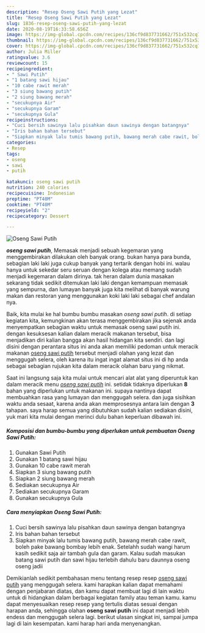 ```yaml
---
description: "Resep Oseng Sawi Putih yang Lezat"
title: "Resep Oseng Sawi Putih yang Lezat"
slug: 1836-resep-oseng-sawi-putih-yang-lezat
date: 2020-08-19T16:33:58.656Z
image: https://img-global.cpcdn.com/recipes/136cf9d837731662/751x532cq70/oseng-sawi-putih-foto-resep-utama.jpg
thumbnail: https://img-global.cpcdn.com/recipes/136cf9d837731662/751x532cq70/oseng-sawi-putih-foto-resep-utama.jpg
cover: https://img-global.cpcdn.com/recipes/136cf9d837731662/751x532cq70/oseng-sawi-putih-foto-resep-utama.jpg
author: Julia Miller
ratingvalue: 3.6
reviewcount: 15
recipeingredient:
- " Sawi Putih"
- "1 batang sawi hijau"
- "10 cabe rawit merah"
- "3 siung bawang putih"
- "2 siung bawang merah"
- "secukupnya Air"
- "secukupnya Garam"
- "secukupnya Gula"
recipeinstructions:
- "Cuci bersih sawinya lalu pisahkan daun sawinya dengan batangnya"
- "Iris bahan bahan tersebut"
- "Siapkan minyak lalu tumis bawang putih, bawang merah cabe rawit, boleh pake bawang bombay lebih enak. Setelahh sudah wangi harum kasih sedikit saja air tambah gula dan garam. Kalau sudah masukan batang sawi putih dan sawi hijau terlebih dahulu baru daunnya oseng oseng jadii"
categories:
- Resep
tags:
- oseng
- sawi
- putih

katakunci: oseng sawi putih 
nutrition: 240 calories
recipecuisine: Indonesian
preptime: "PT40M"
cooktime: "PT40M"
recipeyield: "2"
recipecategory: Dessert

---
```



![Oseng Sawi Putih](https://img-global.cpcdn.com/recipes/136cf9d837731662/751x532cq70/oseng-sawi-putih-foto-resep-utama.jpg)

<b><i>oseng sawi putih</i></b>, Memasak menjadi sebuah kegemaran yang menggembirakan dilakukan oleh banyak orang. bukan hanya para bunda, sebagian laki laki juga cukup banyak yang tertarik dengan hobi ini. walau hanya untuk sekedar seru seruan dengan kolega atau memang sudah menjadi kegemaran dalam dirinya. tak heran dalam dunia masakan sekarang tidak sedikit ditemukan laki laki dengan kemampuan memasak yang sempurna, dan lumayan banyak juga kita melihat di banyak warung makan dan restoran yang menggunakan koki laki laki sebagai chef andalan nya.

Baik, kita mulai ke hal bumbu bumbu masakan <i>oseng sawi putih</i>. di setiap kegiatan kita, kemungkinan akan terasa menggembirakan jika sejenak anda menyempatkan sebagian waktu untuk memasak oseng sawi putih ini. dengan kesuksesan kalian dalam meracik makanan tersebut, bisa menjadikan diri kalian bangga akan hasil hidangan kita sendiri. dan lagi disini dengan perantara situs ini anda akan memiliki pedoman untuk meracik makanan <u>oseng sawi putih</u> tersebut menjadi olahan yang lezat dan menggugah selera, oleh karena itu ingat ingat alamat situs ini di hp anda sebagai sebagian rujukan kita dalam meracik olahan baru yang nikmat.




Saat ini langsung saja kita mulai untuk mencari alat alat yang diperuntuk kan dalam meracik menu <u><i>oseng sawi putih</i></u> ini. setidak tidaknya diperlukan <b>8</b> bahan yang diperlukan untuk makanan ini. supaya nantinya dapat membuahkan rasa yang lumayan dan menggugah selera. dan juga sisihkan waktu anda sesaat, karena anda akan memprosesnya antara lain dengan <b>3</b> tahapan. saya harap semua yang dibutuhkan sudah kalian sediakan disini, yuk mari kita mulai dengan merinci dulu bahan keperluan dibawah ini.

<!--inarticleads1-->

##### Komposisi dan bumbu-bumbu yang diperlukan untuk pembuatan Oseng Sawi Putih:

1. Gunakan  Sawi Putih
1. Gunakan 1 batang sawi hijau
1. Gunakan 10 cabe rawit merah
1. Siapkan 3 siung bawang putih
1. Siapkan 2 siung bawang merah
1. Sediakan secukupnya Air
1. Sediakan secukupnya Garam
1. Gunakan secukupnya Gula




<!--inarticleads2-->

##### Cara menyiapkan Oseng Sawi Putih:

1. Cuci bersih sawinya lalu pisahkan daun sawinya dengan batangnya
1. Iris bahan bahan tersebut
1. Siapkan minyak lalu tumis bawang putih, bawang merah cabe rawit, boleh pake bawang bombay lebih enak. Setelahh sudah wangi harum kasih sedikit saja air tambah gula dan garam. Kalau sudah masukan batang sawi putih dan sawi hijau terlebih dahulu baru daunnya oseng oseng jadii




Demikianlah sedikit pembahasan menu tentang resep resep <u>oseng sawi putih</u> yang menggugah selera. kami harapkan kalian dapat memahami dengan penjabaran diatas, dan kamu dapat membuat lagi di lain waktu untuk di hidangkan dalam berbagai kegiatan family atau teman kamu. kamu dapat menyesuaikan resep resep yang tertulis diatas sesuai dengan harapan anda, sehingga olahan <b>oseng sawi putih</b> ini dapat menjadi lebih endess dan menggugah selera lagi. berikut ulasan singkat ini, sampai jumpa lagi di lain kesempatan. kami harap hari anda menyenangkan.
